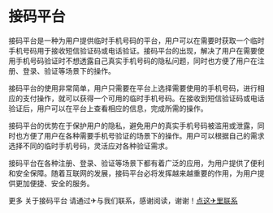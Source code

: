 # 接码平台

接码平台是一种为用户提供临时手机号码的平台，用户可以在需要时获取一个临时手机号码用于接收短信验证码或电话验证。接码平台的出现，解决了用户在需要使用手机号码验证时不想透露自己真实手机号码的隐私问题，同时也方便了用户在注册、登录、验证等场景下的操作。

接码平台的使用非常简单，用户只需要在平台上选择需要使用的手机号码，进行相应的支付操作，就可以获得一个可用的临时手机号码。在接收到短信验证码或电话验证后，用户可以在平台上查看相应的信息，完成所需的操作。

接码平台的优势在于保护用户的隐私，避免用户的真实手机号码被滥用或泄露，同时也方便了用户在各种需要手机号验证的场景下的操作。用户可以根据自己的需求选择不同的临时手机号码，灵活应对各种验证需求。

接码平台在各种注册、登录、验证等场景下都有着广泛的应用，为用户提供了便利和安全保障。随着互联网的发展，接码平台必将发挥越来越重要的作用，为用户提供更加便捷、安全的服务。

更多 关于接码平台 请通过✈与我们联系，感谢阅读，谢谢！[点这✈里联系](https://lm.k02.cc)